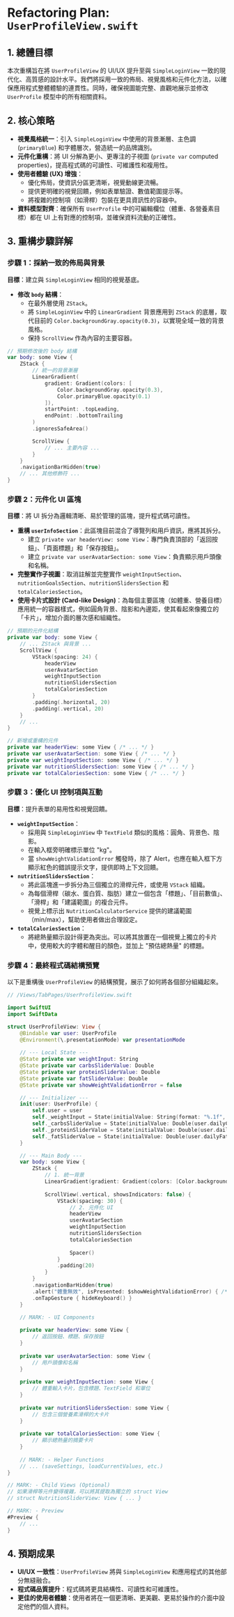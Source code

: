 
# Refactoring Plan: `UserProfileView.swift`

## 1. 總體目標

本次重構旨在將 `UserProfileView` 的 UI/UX 提升至與 `SimpleLoginView` 一致的現代化、高質感的設計水平。我們將採用一致的佈局、視覺風格和元件化方法，以確保應用程式整體體驗的連貫性。同時，確保視圖能完整、直觀地展示並修改 `UserProfile` 模型中的所有相關資料。

## 2. 核心策略

*   **視覺風格統一**：引入 `SimpleLoginView` 中使用的背景漸層、主色調 (`primaryBlue`) 和字體層次，營造統一的品牌識別。
*   **元件化重構**：將 UI 分解為更小、更專注的子視圖 (`private var` computed properties)，提高程式碼的可讀性、可維護性和複用性。
*   **使用者體驗 (UX) 增強**：
    *   優化佈局，使資訊分區更清晰，視覺動線更流暢。
    *   提供更明確的視覺回饋，例如表單驗證、數值範圍提示等。
    *   將複雜的控制項（如滑桿）包裝在更具資訊性的容器中。
*   **資料模型對齊**：確保所有 `UserProfile` 中的可編輯欄位（體重、各營養素目標）都在 UI 上有對應的控制項，並確保資料流動的正確性。

## 3. 重構步驟詳解

### 步驟 1：採納一致的佈局與背景

**目標**：建立與 `SimpleLoginView` 相同的視覺基底。

*   **修改 `body` 結構**：
    *   在最外層使用 `ZStack`。
    *   將 `SimpleLoginView` 中的 `LinearGradient` 背景應用到 `ZStack` 的底層，取代目前的 `Color.backgroundGray.opacity(0.3)`，以實現全域一致的背景風格。
    *   保持 `ScrollView` 作為內容的主要容器。

```swift
// 預期修改後的 body 結構
var body: some View {
    ZStack {
        // 統一的背景漸層
        LinearGradient(
            gradient: Gradient(colors: [
                Color.backgroundGray.opacity(0.3),
                Color.primaryBlue.opacity(0.1)
            ]),
            startPoint: .topLeading,
            endPoint: .bottomTrailing
        )
        .ignoresSafeArea()

        ScrollView {
            // ... 主要內容 ...
        }
    }
    .navigationBarHidden(true)
    // ... 其他修飾符 ...
}
```

### 步驟 2：元件化 UI 區塊

**目標**：將 UI 拆分為邏輯清晰、易於管理的區塊，提升程式碼可讀性。

*   **重構 `userInfoSection`**：此區塊目前混合了導覽列和用戶資訊，應將其拆分。
    *   建立 `private var headerView: some View`：專門負責頂部的「返回按鈕」、「頁面標題」和「保存按鈕」。
    *   建立 `private var userAvatarSection: some View`：負責顯示用戶頭像和名稱。
*   **完整實作子視圖**：取消註解並完整實作 `weightInputSection`、`nutritionGoalsSection`、`nutritionSlidersSection` 和 `totalCaloriesSection`。
*   **使用卡片式設計 (Card-like Design)**：為每個主要區塊（如體重、營養目標）應用統一的容器樣式，例如圓角背景、陰影和內邊距，使其看起來像獨立的「卡片」，增加介面的層次感和組織性。

```swift
// 預期的元件化結構
private var body: some View {
    // ... ZStack 與背景 ...
    ScrollView {
        VStack(spacing: 24) {
            headerView
            userAvatarSection
            weightInputSection
            nutritionSlidersSection
            totalCaloriesSection
        }
        .padding(.horizontal, 20)
        .padding(.vertical, 20)
    }
    // ...
}

// 新增或重構的元件
private var headerView: some View { /* ... */ }
private var userAvatarSection: some View { /* ... */ }
private var weightInputSection: some View { /* ... */ }
private var nutritionSlidersSection: some View { /* ... */ }
private var totalCaloriesSection: some View { /* ... */ }
```

### 步驟 3：優化 UI 控制項與互動

**目標**：提升表單的易用性和視覺回饋。

*   **`weightInputSection`**：
    *   採用與 `SimpleLoginView` 中 `TextField` 類似的風格：圓角、背景色、陰影。
    *   在輸入框旁明確標示單位 "kg"。
    *   當 `showWeightValidationError` 觸發時，除了 Alert，也應在輸入框下方顯示紅色的錯誤提示文字，提供即時上下文回饋。
*   **`nutritionSlidersSection`**：
    *   將此區塊進一步拆分為三個獨立的滑桿元件，或使用 `VStack` 組織。
    *   為每個滑桿（碳水、蛋白質、脂肪）建立一個包含「標題」、「目前數值」、「滑桿」和「建議範圍」的複合元件。
    *   視覺上標示出 `NutritionCalculatorService` 提供的建議範圍（min/max），幫助使用者做出合理設定。
*   **`totalCaloriesSection`**：
    *   將總熱量顯示設計得更為突出。可以將其放置在一個視覺上獨立的卡片中，使用較大的字體和醒目的顏色，並加上 "預估總熱量" 的標題。

### 步驟 4：最終程式碼結構預覽

以下是重構後 `UserProfileView` 的結構預覽，展示了如何將各個部分組織起來。

```swift
// /Views/TabPages/UserProfileView.swift

import SwiftUI
import SwiftData

struct UserProfileView: View {
    @Bindable var user: UserProfile
    @Environment(\.presentationMode) var presentationMode
    
    // --- Local State ---
    @State private var weightInput: String
    @State private var carbsSliderValue: Double
    @State private var proteinSliderValue: Double
    @State private var fatSliderValue: Double
    @State private var showWeightValidationError = false

    // --- Initializer ---
    init(user: UserProfile) {
        self.user = user
        self._weightInput = State(initialValue: String(format: "%.1f", user.weightInKg ?? 0))
        self._carbsSliderValue = State(initialValue: Double(user.dailyCarbsGoal))
        self._proteinSliderValue = State(initialValue: Double(user.dailyProteinGoal))
        self._fatSliderValue = State(initialValue: Double(user.dailyFatGoal))
    }

    // --- Main Body ---
    var body: some View {
        ZStack {
            // 1. 統一背景
            LinearGradient(gradient: Gradient(colors: [Color.backgroundGray.opacity(0.3), Color.primaryBlue.opacity(0.1)]), startPoint: .top, endPoint: .bottom).ignoresSafeArea()
            
            ScrollView(.vertical, showsIndicators: false) {
                VStack(spacing: 30) {
                    // 2. 元件化 UI
                    headerView
                    userAvatarSection
                    weightInputSection
                    nutritionSlidersSection
                    totalCaloriesSection
                    
                    Spacer()
                }
                .padding(20)
            }
        }
        .navigationBarHidden(true)
        .alert("體重無效", isPresented: $showWeightValidationError) { /* ... */ }
        .onTapGesture { hideKeyboard() }
    }

    // MARK: - UI Components
    
    private var headerView: some View {
        // 返回按鈕、標題、保存按鈕
    }
    
    private var userAvatarSection: some View {
        // 用戶頭像和名稱
    }
    
    private var weightInputSection: some View {
        // 體重輸入卡片，包含標題、TextField 和單位
    }
    
    private var nutritionSlidersSection: some View {
        // 包含三個營養素滑桿的大卡片
    }
    
    private var totalCaloriesSection: some View {
        // 顯示總熱量的摘要卡片
    }
    
    // MARK: - Helper Functions
    // ... (saveSettings, loadCurrentValues, etc.)
}

// MARK: - Child Views (Optional)
// 如果滑桿等元件變得複雜，可以將其提取為獨立的 struct View
// struct NutritionSliderView: View { ... }

// MARK: - Preview
#Preview {
    // ...
}
```

## 4. 預期成果

*   **UI/UX 一致性**：`UserProfileView` 將與 `SimpleLoginView` 和應用程式的其他部分無縫融合。
*   **程式碼品質提升**：程式碼將更具結構性、可讀性和可維護性。
*   **更佳的使用者體驗**：使用者將在一個更清晰、更美觀、更易於操作的介面中設定他們的個人資料。
